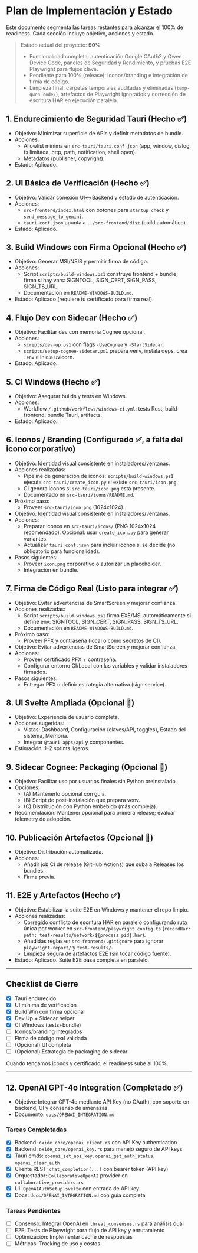 # Plan de Implementación y Estado

Este documento segmenta las tareas restantes para alcanzar el 100% de readiness. Cada sección incluye objetivo, acciones y estado.

> Estado actual del proyecto: **90%**
>
> - Funcionalidad completa: autenticación Google OAuth2 y Qwen Device Code, paneles de Seguridad y Rendimiento, y pruebas E2E Playwright para flujos clave.
> - Pendiente para 100% (release): iconos/branding e integración de firma de código.
> - Limpieza final: carpetas temporales auditadas y eliminadas (`temp-qwen-code/`), artefactos de Playwright ignorados y corrección de escritura HAR en ejecución paralela.

## 1. Endurecimiento de Seguridad Tauri (Hecho  ✅)
- Objetivo: Minimizar superficie de APIs y definir metadatos de bundle.
- Acciones:
  - Allowlist mínima en `src-tauri/tauri.conf.json` (app, window, dialog, fs limitada, http, path, notification, shell.open).
  - Metadatos (publisher, copyright).
- Estado: Aplicado.

## 2. UI Básica de Verificación (Hecho  ✅)
- Objetivo: Validar conexión UI↔Backend y estado de autenticación.
- Acciones:
  - `src-frontend/index.html` con botones para `startup_check` y `send_message_to_gemini`.
  - `tauri.conf.json` apunta a `../src-frontend/dist` (build automático).
- Estado: Aplicado.

## 3. Build Windows con Firma Opcional (Hecho  ✅)
- Objetivo: Generar MSI/NSIS y permitir firma de código.
- Acciones:
  - Script `scripts/build-windows.ps1` construye frontend + bundle; firma si hay vars: SIGNTOOL, SIGN_CERT, SIGN_PASS, SIGN_TS_URL.
  - Documentación en `README-WINDOWS-BUILD.md`.
- Estado: Aplicado (requiere tu certificado para firma real).

## 4. Flujo Dev con Sidecar (Hecho  ✅)
- Objetivo: Facilitar dev con memoria Cognee opcional.
- Acciones:
  - `scripts/dev-up.ps1` con flags `-UseCognee` y `-StartSidecar`.
  - `scripts/setup-cognee-sidecar.ps1` prepara venv, instala deps, crea `.env` e inicia uvicorn.
- Estado: Aplicado.

## 5. CI Windows (Hecho  ✅)
- Objetivo: Asegurar builds y tests en Windows.
- Acciones:
  - Workflow `/.github/workflows/windows-ci.yml`: tests Rust, build frontend, bundle Tauri, artifacts.
- Estado: Aplicado.

## 6. Iconos / Branding (Configurado  ✅, a falta del icono corporativo)
- Objetivo: Identidad visual consistente en instaladores/ventanas.
- Acciones realizadas:
  - Pipeline de generación de iconos: `scripts/build-windows.ps1` ejecuta `src-tauri/create_icon.py` si existe `src-tauri/icon.png`.
  - CI genera iconos si `src-tauri/icon.png` está presente.
  - Documentado en `src-tauri/icons/README.md`.
- Próximo paso:
  - Proveer `src-tauri/icon.png` (1024x1024).
- Objetivo: Identidad visual consistente en instaladores/ventanas.
- Acciones:
  - Preparar iconos en `src-tauri/icons/` (PNG 1024x1024 recomendado). Opcional: usar `create_icon.py` para generar variantes.
  - Actualizar `tauri.conf.json` para incluir iconos si se decide (no obligatorio para funcionalidad).
- Pasos siguientes:
  - Proveer `icon.png` corporativo o autorizar un placeholder.
  - Integración en bundle.

## 7. Firma de Código Real (Listo para integrar  ✅)
- Objetivo: Evitar advertencias de SmartScreen y mejorar confianza.
- Acciones realizadas:
  - Script `scripts/build-windows.ps1` firma EXE/MSI automáticamente si define env: SIGNTOOL, SIGN_CERT, SIGN_PASS, SIGN_TS_URL.
  - Documentación en `README-WINDOWS-BUILD.md`.
- Próximo paso:
  - Proveer PFX y contraseña (local o como secretos de CI).
- Objetivo: Evitar advertencias de SmartScreen y mejorar confianza.
- Acciones:
  - Proveer certificado PFX + contraseña.
  - Configurar entorno CI/Local con las variables y validar instaladores firmados.
- Pasos siguientes:
  - Entregar PFX o definir estrategia alternativa (sign service).

## 8. UI Svelte Ampliada (Opcional  🎯)
- Objetivo: Experiencia de usuario completa.
- Acciones sugeridas:
  - Vistas: Dashboard, Configuración (claves/API, toggles), Estado del sistema, Memoria.
  - Integrar `@tauri-apps/api` y componentes.
- Estimación: 1–2 sprints ligeros.

## 9. Sidecar Cognee: Packaging (Opcional  🎯)
- Objetivo: Facilitar uso por usuarios finales sin Python preinstalado.
- Opciones:
  - (A) Mantenerlo opcional con guía.
  - (B) Script de post-instalación que prepara venv.
  - (C) Distribución con Python embebido (más compleja).
- Recomendación: Mantener opcional para primera release; evaluar telemetry de adopción.

## 10. Publicación Artefactos (Opcional  🎯)
- Objetivo: Distribución automatizada.
- Acciones:
  - Añadir job CI de release (GitHub Actions) que suba a Releases los bundles.
  - Firma previa.

## 11. E2E y Artefactos (Hecho  ✅)
- Objetivo: Estabilizar la suite E2E en Windows y mantener el repo limpio.
- Acciones realizadas:
  - Corregido conflicto de escritura HAR en paralelo configurando ruta única por worker en `src-frontend/playwright.config.ts` (`recordHar: path: test-results/network-${process.pid}.har`).
  - Añadidas reglas en `src-frontend/.gitignore` para ignorar `playwright-report/` y `test-results/`.
  - Limpieza segura de artefactos E2E (sin tocar código fuente).
- Estado: Aplicado. Suite E2E pasa completa en paralelo.

---

## Checklist de Cierre
- [x] Tauri endurecido
- [x] UI mínima de verificación
- [x] Build Win con firma opcional
- [x] Dev Up + Sidecar helper
- [x] CI Windows (tests+bundle)
- [ ] Iconos/branding integrados
- [ ] Firma de código real validada
- [ ] (Opcional) UI completa
- [ ] (Opcional) Estrategia de packaging de sidecar

Cuando tengamos iconos y certificado, el readiness sube al 100%.

---

## 12. OpenAI GPT-4o Integration (Completado ✅)

- Objetivo: Integrar GPT-4o mediante API Key (no OAuth), con soporte en backend, UI y consenso de amenazas.
- Documento: `docs/OPENAI_INTEGRATION.md`

### Tareas Completadas
- [x] Backend: `oxide_core/openai_client.rs` con API Key authentication
- [x] Backend: `oxide_core/openai_key.rs` para manejo seguro de API keys
- [x] Tauri cmds: `openai_set_api_key`, `openai_get_auth_status`, `openai_clear_auth`
- [x] Cliente REST: `chat_completion(...)` con bearer token (API key)
- [x] Orquestador: `CollaborativeOpenAI` provider en `collaborative_providers.rs`
- [x] UI: `OpenAIAuthSetup.svelte` con entrada de API key
- [x] Docs: `docs/OPENAI_INTEGRATION.md` con guía completa

### Tareas Pendientes
- [ ] Consenso: Integrar OpenAI en `threat_consensus.rs` para análisis dual
- [ ] E2E: Tests de Playwright para flujo de API key y enrutamiento
- [ ] Optimización: Implementar caché de respuestas
- [ ] Métricas: Tracking de uso y costos
